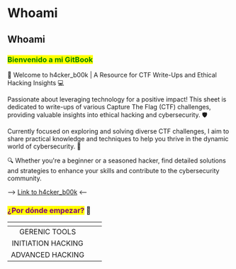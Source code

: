 # Whoami

## Whoami

### <mark style="color:green;">Bienvenido a mi GitBook</mark>

👋 Welcome to h4cker\_b00k | A Resource for CTF Write-Ups and Ethical Hacking Insights 💻

Passionate about leveraging technology for a positive impact! This sheet is dedicated to write-ups of various Capture The Flag (CTF) challenges, providing valuable insights into ethical hacking and cybersecurity. 🛡️

Currently focused on exploring and solving diverse CTF challenges, I aim to share practical knowledge and techniques to help you thrive in the dynamic world of cybersecurity. 🚀

🔍 Whether you're a beginner or a seasoned hacker, find detailed solutions and strategies to enhance your skills and contribute to the cybersecurity community.

\--> [Link to h4cker\_b00k](https://dise0.gitbook.io/h4cker_b00k/) <--

### <mark style="color:purple;">¿Por dónde empezar?</mark> 🚀

<table data-view="cards"><thead><tr><th align="center"></th><th data-type="content-ref"></th><th data-hidden data-card-cover data-type="files"></th></tr></thead><tbody><tr><td align="center">GERENIC TOOLS</td><td></td><td></td></tr><tr><td align="center">INITIATION HACKING</td><td></td><td></td></tr><tr><td align="center">ADVANCED HACKING</td><td></td><td></td></tr></tbody></table>
